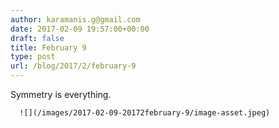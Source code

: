 ```yaml
---
author: karamanis.g@gmail.com
date: 2017-02-09 19:57:00+00:00
draft: false
title: February 9
type: post
url: /blog/2017/2/february-9
---
```


Symmetry is everything.


  
      ![](/images/2017-02-09-20172february-9/image-asset.jpeg)

